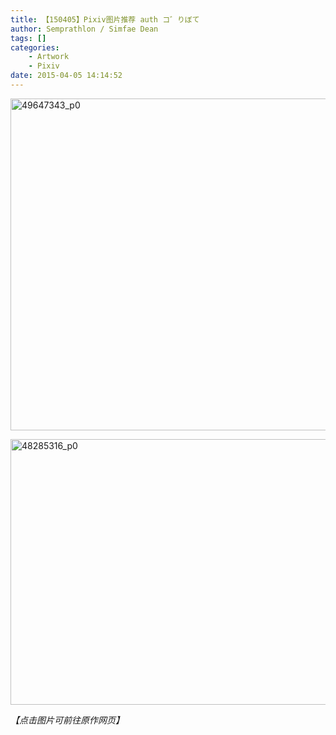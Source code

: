 ```yaml
---
title: 【150405】Pixiv图片推荐 auth コ゛りぼて
author: Semprathlon / Simfae Dean
tags: []
categories:
	- Artwork
	- Pixiv
date: 2015-04-05 14:14:52
---
```

<a href="http://www.pixiv.net/member_illust.php?mode=medium&amp;illust_id=49647343"><img src="__ASSETS_HOST_NAME__/2015/04/49647343_p0-1024x870.png" alt="49647343_p0" width="625" height="531" class="alignnone size-large wp-image-240" /></a>

<a href="http://www.pixiv.net/member_illust.php?mode=medium&amp;illust_id=48285316"><img src="__ASSETS_HOST_NAME__/2015/04/48285316_p0-1024x696.png" alt="48285316_p0" width="625" height="425" class="alignnone size-large wp-image-241" /></a>

<em>【点击图片可前往原作网页】</em>

